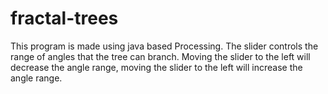 # fractal-trees
This program is made using java based Processing.
The slider controls the range of angles that the tree can branch.
Moving the slider to the left will decrease the angle range, moving the slider to the left will increase the angle range.
